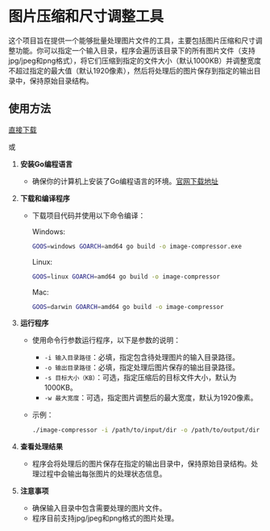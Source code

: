 # 图片压缩和尺寸调整工具

这个项目旨在提供一个能够批量处理图片文件的工具，主要包括图片压缩和尺寸调整功能。你可以指定一个输入目录，程序会遍历该目录下的所有图片文件（支持jpg/jpeg和png格式），将它们压缩到指定的文件大小（默认1000KB）并调整宽度不超过指定的最大值（默认1920像素），然后将处理后的图片保存到指定的输出目录中，保持原始目录结构。

## 使用方法

[直接下载](https://github.com/gclhaha/image-compressor/releases)  

或

1. **安装Go编程语言**
   - 确保你的计算机上安装了Go编程语言的环境。[官网下载地址](https://go.dev/)

2. **下载和编译程序**
   - 下载项目代码并使用以下命令编译：

     Windows:

     ```bash
     GOOS=windows GOARCH=amd64 go build -o image-compressor.exe
     ```

     Linux:

     ```bash
     GOOS=linux GOARCH=amd64 go build -o image-compressor
     ```

     Mac:

     ```bash
     GOOS=darwin GOARCH=amd64 go build -o image-compressor
     ```

3. **运行程序**
   - 使用命令行参数运行程序，以下是参数的说明：
     - `-i 输入目录路径`：必填，指定包含待处理图片的输入目录路径。
     - `-o 输出目录路径`：必填，指定处理后图片保存的输出目录路径。
     - `-s 目标大小（KB）`：可选，指定压缩后的目标文件大小，默认为1000KB。
     - `-w 最大宽度`：可选，指定图片调整后的最大宽度，默认为1920像素。

   - 示例：
  
     ```bash
     ./image-compressor -i /path/to/input/dir -o /path/to/output/dir -s 1200 -w 1600
     ```

4. **查看处理结果**
   - 程序会将处理后的图片保存在指定的输出目录中，保持原始目录结构。处理过程中会输出每张图片的处理状态信息。

5. **注意事项**
   - 确保输入目录中包含需要处理的图片文件。
   - 程序目前支持jpg/jpeg和png格式的图片处理。
  
